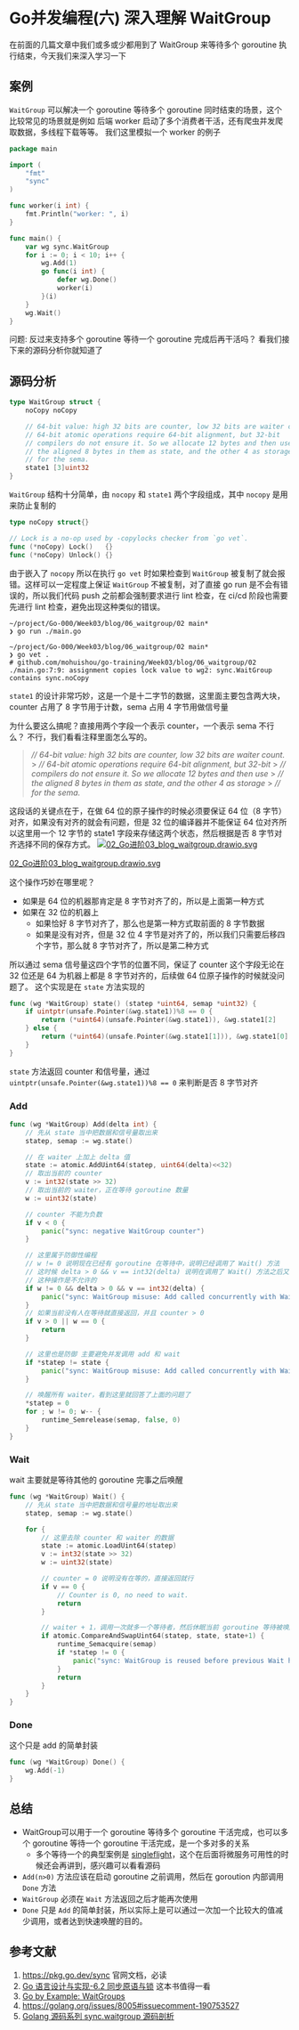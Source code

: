 # Go并发编程(六) 深入理解 WaitGroup

在前面的几篇文章中我们或多或少都用到了 WaitGroup 来等待多个 goroutine 执行结束，今天我们来深入学习一下

## 案例

`WaitGroup` 可以解决一个 goroutine 等待多个 goroutine 同时结束的场景，这个比较常见的场景就是例如 后端 worker 启动了多个消费者干活，还有爬虫并发爬取数据，多线程下载等等。
我们这里模拟一个 worker 的例子

```go
package main

import (
	"fmt"
	"sync"
)

func worker(i int) {
	fmt.Println("worker: ", i)
}

func main() {
	var wg sync.WaitGroup
	for i := 0; i < 10; i++ {
		wg.Add(1)
		go func(i int) {
			defer wg.Done()
			worker(i)
		}(i)
	}
	wg.Wait()
}
```

问题: 反过来支持多个 goroutine 等待一个 goroutine 完成后再干活吗？
看我们接下来的源码分析你就知道了

## 源码分析

```go
type WaitGroup struct {
	noCopy noCopy

	// 64-bit value: high 32 bits are counter, low 32 bits are waiter count.
	// 64-bit atomic operations require 64-bit alignment, but 32-bit
	// compilers do not ensure it. So we allocate 12 bytes and then use
	// the aligned 8 bytes in them as state, and the other 4 as storage
	// for the sema.
	state1 [3]uint32
}
```

`WaitGroup` 结构十分简单，由 `nocopy` 和 `state1` 两个字段组成，其中 `nocopy` 是用来防止复制的

```go
type noCopy struct{}

// Lock is a no-op used by -copylocks checker from `go vet`.
func (*noCopy) Lock()   {}
func (*noCopy) Unlock() {}
```

由于嵌入了 `nocopy` 所以在执行 `go vet` 时如果检查到 `WaitGroup` 被复制了就会报错。这样可以一定程度上保证 `WaitGroup` 不被复制，对了直接 go run 是不会有错误的，所以我们代码 push 之前都会强制要求进行 lint 检查，在 ci/cd 阶段也需要先进行 lint 检查，避免出现这种类似的错误。

```
~/project/Go-000/Week03/blog/06_waitgroup/02 main*
❯ go run ./main.go

~/project/Go-000/Week03/blog/06_waitgroup/02 main*
❯ go vet .
# github.com/mohuishou/go-training/Week03/blog/06_waitgroup/02
./main.go:7:9: assignment copies lock value to wg2: sync.WaitGroup contains sync.noCopy
```

`state1` 的设计非常巧妙，这是一个是十二字节的数据，这里面主要包含两大块，counter 占用了 8 字节用于计数，sema 占用 4 字节用做信号量

为什么要这么搞呢？直接用两个字段一个表示 counter，一个表示 sema 不行么？
不行，我们看看注释里面怎么写的。

> *// 64-bit value: high 32 bits are counter, low 32 bits are waiter count.* > *// 64-bit atomic operations require 64-bit alignment, but 32-bit* > *// compilers do not ensure it. So we allocate 12 bytes and then use* > *// the aligned 8 bytes in them as state, and the other 4 as storage* > *// for the sema.*

这段话的关键点在于，在做 64 位的原子操作的时候必须要保证 64 位（8 字节）对齐，如果没有对齐的就会有问题，但是 32 位的编译器并不能保证 64 位对齐所以这里用一个 12 字节的 state1 字段来存储这两个状态，然后根据是否 8 字节对齐选择不同的保存方式。
[![02_Go进阶03_blog_waitgroup.drawio.svg](D:\www\Snail\Go学习笔记\images\1609085423413-88a8f508-0269-4cf9-9474-9f78b78a53ea.svg)](https://mohuishou-blog-sz.oss-cn-shenzhen.aliyuncs.com/image/1609085423413-88a8f508-0269-4cf9-9474-9f78b78a53ea.svg)

[02_Go进阶03_blog_waitgroup.drawio.svg](https://mohuishou-blog-sz.oss-cn-shenzhen.aliyuncs.com/image/1609085423413-88a8f508-0269-4cf9-9474-9f78b78a53ea.svg)


这个操作巧妙在哪里呢？

- 如果是 64 位的机器那肯定是 8 字节对齐了的，所以是上面第一种方式
- 如果在 32 位的机器上
  - 如果恰好 8 字节对齐了，那么也是第一种方式取前面的 8 字节数据
  - 如果是没有对齐，但是 32 位 4 字节是对齐了的，所以我们只需要后移四个字节，那么就 8 字节对齐了，所以是第二种方式

所以通过 sema 信号量这四个字节的位置不同，保证了 counter 这个字段无论在 32 位还是 64 为机器上都是 8 字节对齐的，后续做 64 位原子操作的时候就没问题了。
这个实现是在 `state` 方法实现的

```go
func (wg *WaitGroup) state() (statep *uint64, semap *uint32) {
	if uintptr(unsafe.Pointer(&wg.state1))%8 == 0 {
		return (*uint64)(unsafe.Pointer(&wg.state1)), &wg.state1[2]
	} else {
		return (*uint64)(unsafe.Pointer(&wg.state1[1])), &wg.state1[0]
	}
}
```

`state` 方法返回 counter 和信号量，通过 `uintptr(unsafe.Pointer(&wg.state1))%8 == 0` 来判断是否 8 字节对齐

### Add

```go
func (wg *WaitGroup) Add(delta int) {
    // 先从 state 当中把数据和信号量取出来
	statep, semap := wg.state()

    // 在 waiter 上加上 delta 值
	state := atomic.AddUint64(statep, uint64(delta)<<32)
    // 取出当前的 counter
	v := int32(state >> 32)
    // 取出当前的 waiter，正在等待 goroutine 数量
	w := uint32(state)

    // counter 不能为负数
	if v < 0 {
		panic("sync: negative WaitGroup counter")
	}

    // 这里属于防御性编程
    // w != 0 说明现在已经有 goroutine 在等待中，说明已经调用了 Wait() 方法
    // 这时候 delta > 0 && v == int32(delta) 说明在调用了 Wait() 方法之后又想加入新的等待者
    // 这种操作是不允许的
	if w != 0 && delta > 0 && v == int32(delta) {
		panic("sync: WaitGroup misuse: Add called concurrently with Wait")
	}
    // 如果当前没有人在等待就直接返回，并且 counter > 0
	if v > 0 || w == 0 {
		return
	}

    // 这里也是防御 主要避免并发调用 add 和 wait
	if *statep != state {
		panic("sync: WaitGroup misuse: Add called concurrently with Wait")
	}

	// 唤醒所有 waiter，看到这里就回答了上面的问题了
	*statep = 0
	for ; w != 0; w-- {
		runtime_Semrelease(semap, false, 0)
	}
}
```

### Wait

wait 主要就是等待其他的 goroutine 完事之后唤醒

```go
func (wg *WaitGroup) Wait() {
	// 先从 state 当中把数据和信号量的地址取出来
    statep, semap := wg.state()

	for {
     	// 这里去除 counter 和 waiter 的数据
		state := atomic.LoadUint64(statep)
		v := int32(state >> 32)
		w := uint32(state)

        // counter = 0 说明没有在等的，直接返回就行
        if v == 0 {
			// Counter is 0, no need to wait.
			return
		}

		// waiter + 1，调用一次就多一个等待者，然后休眠当前 goroutine 等待被唤醒
		if atomic.CompareAndSwapUint64(statep, state, state+1) {
			runtime_Semacquire(semap)
			if *statep != 0 {
				panic("sync: WaitGroup is reused before previous Wait has returned")
			}
			return
		}
	}
}
```

### Done

这个只是 add 的简单封装

```go
func (wg *WaitGroup) Done() {
	wg.Add(-1)
}
```

## 总结

- WaitGroup可以用于一个 goroutine 等待多个 goroutine 干活完成，也可以多个 goroutine 等待一个 goroutine 干活完成，是一个多对多的关系
  - 多个等待一个的典型案例是 [singleflight](https://pkg.go.dev/golang.org/x/sync/singleflight)，这个在后面将微服务可用性的时候还会再讲到，感兴趣可以看看源码
- `Add(n>0)` 方法应该在启动 goroutine 之前调用，然后在 goroution 内部调用 `Done` 方法
- `WaitGroup` 必须在 `Wait` 方法返回之后才能再次使用
- `Done` 只是 `Add` 的简单封装，所以实际上是可以通过一次加一个比较大的值减少调用，或者达到快速唤醒的目的。

## 参考文献

1. https://pkg.go.dev/sync 官网文档，必读
2. [Go 语言设计与实现-6.2 同步原语与锁](https://draveness.me/golang/docs/part3-runtime/ch06-concurrency/golang-sync-primitives/) 这本书值得一看
3. [Go by Example: WaitGroups](https://gobyexample.com/waitgroups)
4. https://golang.org/issues/8005#issuecomment-190753527
5. [Golang 源码系列 sync.waitgroup 源码剖析](https://juejin.cn/post/6893019249263001613)